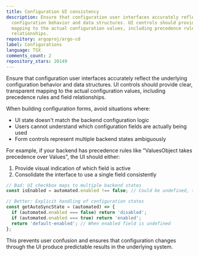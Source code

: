 ```yaml
---
title: Configuration UI consistency
description: Ensure that configuration user interfaces accurately reflect the underlying
  configuration behavior and data structures. UI controls should provide clear, transparent
  mapping to the actual configuration values, including precedence rules and field
  relationships.
repository: argoproj/argo-cd
label: Configurations
language: TSX
comments_count: 2
repository_stars: 20149
---
```


Ensure that configuration user interfaces accurately reflect the underlying configuration behavior and data structures. UI controls should provide clear, transparent mapping to the actual configuration values, including precedence rules and field relationships.

When building configuration forms, avoid situations where:
- UI state doesn't match the backend configuration logic
- Users cannot understand which configuration fields are actually being used
- Form controls represent multiple backend states ambiguously

For example, if your backend has precedence rules like "ValuesObject takes precedence over Values", the UI should either:
1. Provide visual indication of which field is active
2. Consolidate the interface to use a single field consistently

```typescript
// Bad: UI checkbox maps to multiple backend states
const isEnabled = automated.enabled !== false; // Could be undefined, true, or false

// Better: Explicit handling of configuration states
const getAutoSyncState = (automated) => {
  if (automated.enabled === false) return 'disabled';
  if (automated.enabled === true) return 'enabled';
  return 'default-enabled'; // When enabled field is undefined
};
```

This prevents user confusion and ensures that configuration changes through the UI produce predictable results in the underlying system.